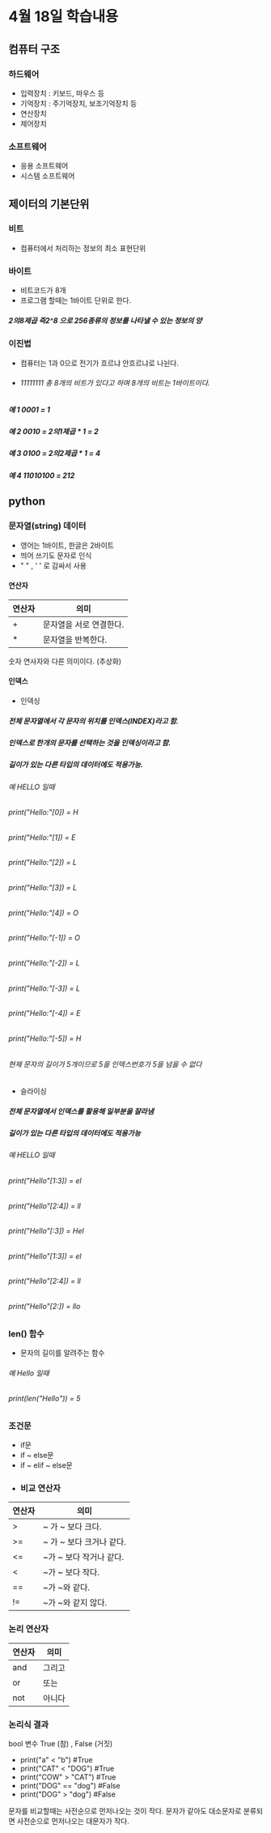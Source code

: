 # 4월 18일 학습내용
## 컴퓨터 구조
### 하드웨어
- 입력장치 : 키보드, 마우스 등
- 기억장치 : 주기억장치, 보조기억장치 등
- 연산장치
- 제어장치
### 소프트웨어
- 응용 소프트웨어
- 시스템 소프트웨어
## 제이터의 기본단위
### 비트
- 컴퓨터에서 처리하는 정보의 최소 표현단위
### 바이트
- 비트코드가 8개
- 프로그램 할때는 1바이트 단위로 한다.
##### 2의8제곱 즉2^8 으로 256종류의 정보를 나타낼 수 있는 정보의 양
### 이진법
- 컴퓨터는 1과 0으로 전기가 흐르냐 안흐르냐로 나뉜다.
- ###### 11111111 총 8개의 비트가 있다고 하며 8개의 비트는 1바이트이다.
##### 예 1 0001 = 1
##### 예 2 0010 = 2의1제곱 * 1 = 2
##### 예 3 0100 = 2의2제곱 * 1 = 4
##### 예 4 11010100 = 212
## python
### 문자열(string) 데이터
- 영어는 1바이트, 한글은 2바이트
- 띄어 쓰기도 문자로 인식
- " " , ' ' 로  감싸서 사용
#### 연산자
연산자 | 의미
-------|------
\+     |문자열을 서로 연결한다.
\*     | 문자열을 반복한다.

숫자 연사자와 다른 의미이다. (추상화)
#### 인덱스
- 인덱싱



##### 전체 문자열에서 각 문자의 위치를 인덱스(INDEX)라고 함.
##### 인덱스로 한개의 문자를 선택하는 것을 인덱싱이라고 함.
##### 길이가 있는 다른 타입의 데이터에도 적용가능.
###### 예 HELLO 일때
###### print("Hello:"[0]) = H
###### print("Hello:"[1]) = E
###### print("Hello:"[2]) = L
###### print("Hello:"[3]) = L
###### print("Hello:"[4]) = O
###### print("Hello:"[-1]) = O
###### print("Hello:"[-2]) = L
###### print("Hello:"[-3]) = L
###### print("Hello:"[-4]) = E
###### print("Hello:"[-5]) = H
###### 현재 문자의 길이가 5개이므로 5을 인덱스번호가 5을 넘을 수 없다

- 슬라이싱
##### 전체 문자열에서 인덱스를 활용해 일부분을 잘라냄
##### 길이가 있는 다른 타입의 데이터에도 적용가능
###### 예 HELLO 일때
###### print("Hello"[1:3]) = el
###### print("Hello"[2:4]) = ll
###### print("Hello"[:3]) = Hel
###### print("Hello"[1:3]) = el
###### print("Hello"[2:4]) = ll
###### print("Hello"[2:]) =  llo

### len() 함수
 - 문자의 길이를 알려주는 함수
###### 예 Hello 일때
###### print(len("Hello")) = 5

### 조건문
- if문
- if ~ else문
- if ~ elif ~ else문
- ### 비교 연산자
연산자 | 의미
--------|-------
\> | ~ 가 ~ 보다 크다.
\>= | ~ 가 ~ 보다 크거나 같다. 
\<= | ~가 ~ 보다 작거나 같다.
\< | ~가 ~ 보다 작다.
\== | ~가 ~와 같다.
\!= | ~가 ~와 같지 않다.

### 논리 연산자
연산자 | 의미
-------|------
and | 그리고
or | 또는
not | 아니다

### 논리식 결과

bool 변수
True (참) , False (거짓)

- print("a" < "b") #True
- print("CAT" < "DOG") #True
- print("COW" > "CAT") #True
- print("DOG" == "dog") #False
- print("DOG" > "dog") #False

문자를 비교할때는 사전순으로 먼저나오는 것이 작다.
문자가 같아도 대소문자로 분류되면 사전순으로 먼저나오는 대문자가 작다.



